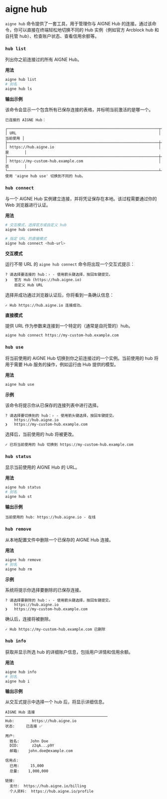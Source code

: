 # aigne hub

`aigne hub` 命令提供了一套工具，用于管理你与 AIGNE Hub 的连接。通过该命令，你可以直接在终端轻松地切换不同的 Hub 实例（例如官方 Arcblock hub 和自托管 hub）、检查账户状态、查看信用余额等。

### `hub list`

列出你之前连接过的所有 AIGNE Hub。

**用法**

```bash
aigne hub list
# 别名
aigne hub ls
```

**输出示例**

该命令会显示一个包含所有已保存连接的表格，并标明当前激活的是哪一个。

```text
已连接的 AIGNE Hub：

┌────────────────────────────────────────────────────────────────────┬──────────┐
│ URL                                                                │ 当前使用 │
├────────────────────────────────────────────────────────────────────┼──────────┤
│ https://hub.aigne.io                                               │ 是       │
├────────────────────────────────────────────────────────────────────┼──────────┤
│ https://my-custom-hub.example.com                                  │ 否       │
└────────────────────────────────────────────────────────────────────┴──────────┘
使用 'aigne hub use' 切换到不同的 hub。
```

### `hub connect`

与一个 AIGNE Hub 实例建立连接，并将凭证保存在本地。该过程需要通过你的 Web 浏览器进行认证。

**用法**

```bash
# 交互模式，选择官方或自定义 hub
aigne hub connect

# 指定 URL 的直接模式
aigne hub connect <hub-url>
```

**交互模式**

运行不带 URL 的 `aigne hub connect` 命令将出现一个交互式提示：

```text
? 请选择要连接的 hub：› - 使用箭头键选择，按回车键提交。
❯   官方 Hub (https://hub.aigne.io)
    自定义 Hub URL
```

选择并成功通过浏览器认证后，你将看到一条确认信息：

```text
✓ Hub https://hub.aigne.io 连接成功。
```

**直接模式**

提供 URL 作为参数来连接到一个特定的（通常是自托管的）hub。

```bash
aigne hub connect https://my-custom-hub.example.com
```

### `hub use`

将当前使用的 AIGNE Hub 切换到你之前连接过的一个实例。当前使用的 hub 将用于需要 Hub 服务的操作，例如运行由 Hub 提供的模型。

**用法**

```bash
aigne hub use
```

**示例**

该命令将提示你从已保存的连接列表中进行选择。

```text
? 请选择要切换到的 hub：› - 使用箭头键选择，按回车键提交。
    https://hub.aigne.io
❯   https://my-custom-hub.example.com
```

选择后，当前使用的 hub 将被更改。

```text
✓ 已将当前使用的 hub 切换到 https://my-custom-hub.example.com
```

### `hub status`

显示当前使用的 AIGNE Hub 的 URL。

**用法**

```bash
aigne hub status
# 别名
aigne hub st
```

**输出示例**

```text
当前使用的 hub: https://hub.aigne.io - 在线
```

### `hub remove`

从本地配置文件中删除一个已保存的 AIGNE Hub 连接。

**用法**

```bash
aigne hub remove
# 别名
aigne hub rm
```

**示例**

系统将提示你选择要删除的已保存连接。

```text
? 请选择要删除的 hub：› - 使用箭头键选择，按回车键提交。
    https://hub.aigne.io
❯   https://my-custom-hub.example.com
```

确认后，连接将被删除。

```text
✓ Hub https://my-custom-hub.example.com 已删除
```

### `hub info`

获取并显示所选 hub 的详细账户信息，包括用户详情和信用余额。

**用法**

```bash
aigne hub info
# 别名
aigne hub i
```

**输出示例**

从交互式提示中选择一个 hub 后，将显示详细信息。

```text
AIGNE Hub 连接
──────────────────────────────────────────────
Hub:        https://hub.aigne.io
状态:     已连接 ✅

用户:
  姓名:     John Doe
  DID:      z2qA...p9Y
  邮箱:    john.doe@example.com

信用点:
  已用:     15,000
  总量:    1,000,000

链接:
  支付:  https://hub.aigne.io/billing
  个人资料:  https://hub.aigne.io/profile
```